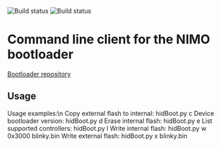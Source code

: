 ![Build status](https://github.com/nimo-labs/hid_bootloader_console_client/actions/workflows/build_lin_stable.yml/badge.svg)
![Build status](https://github.com/nimo-labs/hid_bootloader_console_client/actions/workflows/build_win_stable.yml/badge.svg)

# Command line client for the NIMO bootloader

[Bootloader repository](https://github.com/nimo-labs/m032HidBootloader)

## Usage

Usage examples:\n
Copy external flash to internal:
	hidBoot.py c
Device bootloader version:
	hidBoot.py d
Erase internal flash:
	hidBoot.py e
List supported controllers:
	hidBoot.py l
Write internal flash:
	hidBoot.py w 0x3000 blinky.bin
Write external flash:
	hidBoot.py x blinky.bin

